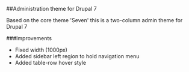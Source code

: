 ##Administration theme for Drupal 7

Based on the core theme 'Seven' this is a two-column admin theme for Drupal 7

###Improvements

* Fixed width (1000px)
* Added sidebar left region to hold navigation menu
* Added table-row hover style
